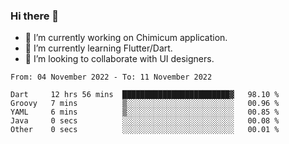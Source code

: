 ### Hi there 👋

<!--
**devcat37/devcat37** is a ✨ _special_ ✨ repository because its `README.md` (this file) appears on your GitHub profile.-->


- 🔭 I’m currently working on Chimicum application.
- 🌱 I’m currently learning Flutter/Dart.
- 👯 I’m looking to collaborate with UI designers.
<!-- - 🤔 I’m looking for help with ... -->

<!--START_SECTION:waka-->

```text
From: 04 November 2022 - To: 11 November 2022

Dart     12 hrs 56 mins  ████████████████████████▓   98.10 %
Groovy   7 mins          ▒░░░░░░░░░░░░░░░░░░░░░░░░   00.96 %
YAML     6 mins          ▒░░░░░░░░░░░░░░░░░░░░░░░░   00.85 %
Java     0 secs          ░░░░░░░░░░░░░░░░░░░░░░░░░   00.08 %
Other    0 secs          ░░░░░░░░░░░░░░░░░░░░░░░░░   00.01 %
```

<!--END_SECTION:waka-->
